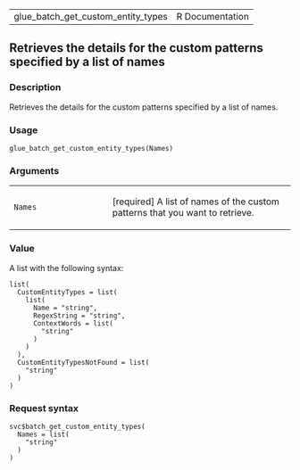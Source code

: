 <table style="width: 100%;">
<tbody>
<tr class="odd">
<td>glue_batch_get_custom_entity_types</td>
<td style="text-align: right;">R Documentation</td>
</tr>
</tbody>
</table>

## Retrieves the details for the custom patterns specified by a list of names

### Description

Retrieves the details for the custom patterns specified by a list of
names.

### Usage

    glue_batch_get_custom_entity_types(Names)

### Arguments

<table>
<colgroup>
<col style="width: 35%" />
<col style="width: 65%" />
</colgroup>
<tbody>
<tr class="odd">
<td><code
id="glue_batch_get_custom_entity_types_:_Names">Names</code></td>
<td><p>[required] A list of names of the custom patterns that you want
to retrieve.</p></td>
</tr>
</tbody>
</table>

### Value

A list with the following syntax:

    list(
      CustomEntityTypes = list(
        list(
          Name = "string",
          RegexString = "string",
          ContextWords = list(
            "string"
          )
        )
      ),
      CustomEntityTypesNotFound = list(
        "string"
      )
    )

### Request syntax

    svc$batch_get_custom_entity_types(
      Names = list(
        "string"
      )
    )

